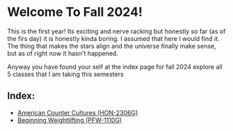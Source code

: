 # Welcome To Fall 2024!

This is the first year! Its exciting and nerve racking but honestly so far (as of the firs day) it is honestly kinda boring. I assumed that here I would find *it*. The thing that makes the stars align and the universe finally make sense, but as of right now it hasn't happened.

Anyway you have found your self at the index page for fall 2024 explore all 5 classes that I am taking this semesters

## Index:
* [American  Counter Cultures (HON-2306G)](./American%20Counter%20Cultures%20(HON-2306G)/AmericanCounterCultureHome.md)
* [Beginning Weightlifting (PFW-1110G)](/Fall%202024/Beginning%20Weightlifting%20(PFW-1110G)/WeightliftingHome2024.md)